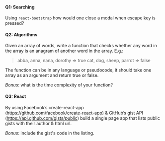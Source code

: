 #### Q1: Searching
Using `react-bootstrap` how would one close a modal when escape key is pressed?

#### Q2: Algorithms
Given an array of words, write a function that checks whether any word in the array is an anagram of another word in the array. E.g.:
> abba, anna, nana, dorothy => true
> cat, dog, sheep, parrot => false

The function can be in any language or pseudocode, it should take one array as an argument and return true or false. 

*Bonus*: what is the time complexity of your function?

#### Q3: React 
By using Facebook’s create-react-app (https://github.com/facebook/create-react-app) & GitHub’s gist API (https://api.github.com/gists/public) build a single page app that lists public gists with their author & html url. 

*Bonus*: include the gist's code in the listing. 

